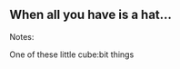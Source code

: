 <!-- .element: data-background-video="emf-2024/videos/cube.mp4" data-background-video-loop="loop" -->

## When all you have is a hat...

<div class="spacer">

Notes:

One of these little cube:bit things
